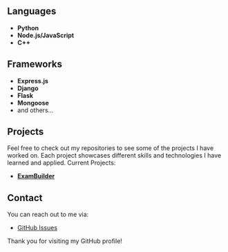 ## Languages

- **Python**
- **Node.js/JavaScript**
- **C++**

## Frameworks

- **Express.js**
- **Django**
- **Flask**
- **Mongoose**
- and others...

## Projects

Feel free to check out my repositories to see some of the projects I have worked on. Each project showcases different skills and technologies I have learned and applied.
Current Projects:
- [**ExamBuilder**](https://exambuilder.me/)

## Contact

You can reach out to me via:

- [GitHub Issues](https://github.com/honvert)

Thank you for visiting my GitHub profile!
